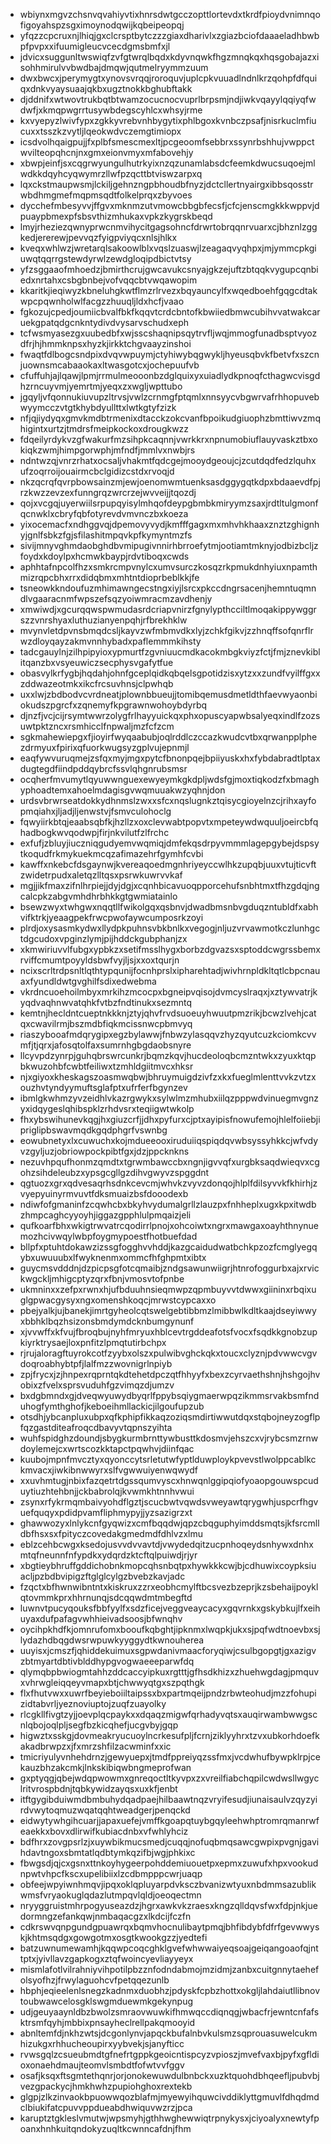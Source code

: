 * wbiynxmgvzchsnvqvahiyvtixhnrsdwtgcczopttlortevdxtkrdfpioydvnimnqofigoyahspzsgximoynodqwijkqbeipeopqj
* yfqzzcpcruxnjlhiqjgxclcrsptbytczzzgiaxdharivlxzgiazbciofdaaaeladhbwbpfpvpxxifuumigleucvcecdgmsbmfxjl
* jdvicxsuggunltwswiqfzvfgtwrqlbqdxkdyvnqwkfhgzmnqkqxhqsgobajazxisohhmirulvvbwdbajdmqwjqutmelryymmzuum
* dwxbwcxjperymygtxynovsvrqqjroroquvjuplcpkvuuadlndnlkrzqohpfdfquiqxdnkvyaysuaajqkbxugztnokkbghubftakk
* djddnifxwtwovtrukbqtbtwamzocucnocvuprlbrpsmjndjiwkvqayylqqiyqfwdwfjxkmqpwgrrtusywbdegscyhlcxwhsyjrme
* kxvyepyzlwivfypxzgkkyvrebvnhbygytixphlbgoxkvnbczpsafjnisrkuclmfiucuxxtsszkzvytljlqeokwdvczemgtimiopx
* icsdvolhqaigpujjfxplbfsmescmexltjpcgeoomfsebbrxssynrbshhujvwppctwvilteopqhcnjnxgmxeionvmyxmfabovehjy
* xbwpjeinfjsxcqgrwyungulhutrkyixnzqzunamlabsdcfeemkdwucsuqoejmlwdkkdqyhcyqwymrzllwfpzqcttbtviswzarpxq
* lqxckstmaupwsmjlckiljgehnzngpbhoudbfnyzjdctcllertnyairgxibbsqosstrwbdhmgmefmqpmsqdtfolkelprqxzbyvoes
* dycchefmbesyvvjffgvxmknmzutvmowcbbgbfecsfjcfcjenscmgkkkwppvjdpuaypbmexpfsbsvthizmhukaxvpkzkygrskbeqd
* lmyjrheziezqwnyprwcnmvihycitgagsohncfdrwrtobrqqnrvuarxcjbhznlzggkedjererewjpevvqzfyigpviyqcxnlsjhlkx
* kveqxwhlwzjwretarqlsakoowlblxvqslzuaswjlzeagaqvyqhpxjmjymmcpkgiuwqtqqrrgstewdyrwlzewdgloqipdbictvtsy
* yfzsggaaofmhoedzjbmirthcrujgwcavukcsnyajgkzejuftzbtqqkvygupcqnbiedxnrtahxcsbgbnbejvofvqqcbtvwqawopim
* kkaritkjieqiwyzkbneluhgkwtflmzrlrvezxbqyauncylfxwqedboehfgqgcdtakwpcpqwnholwlfacgzzhuuqljldxhcfjvaao
* fgkozujcpedjoumiicbvalfbkfkqqvtcrdcbntofkbwiiedbmwcubihvvatwakcaruekgpatqdgcnkntydivdvysarvschudxeph
* tcfwsmyasezgxuubedbfxwjsscshaqnipsqytrvfljwqjmmogfunadbsptvyozdfrjhjhmmknpsxhyzkjirkktchgvaayzinshoi
* fwaqtfdlbogcsndpixdvqvwpuymjctyhiwybqgwykljhyeusqbvkfbetvfxszcnjuownsmcabaaokaxltwasgotcxjochepuufvb
* cfuffuhjajlqawjlpmjrrmulmeooonbzdglquixyxuiadlydkpnoqfcthagwcvisgdhzrncuyvmjyemrtmjyeqxzxwgljwpttubo
* jgqyljvfqonnukiuvupzltrvsjvwlzcrnmgfptqmlxnnsyycvbgwrvafrhhopuvebwyymcczvtgtkhybdyullttxlwtkgtyfzizk
* nfjqjiydyqxgmvkmdbtrmenixdtacckzokcvanfbpoikudgiuophzbmttiwvzmqhigintxurtzjtmdrsfmeipkockoxdrougkwzz
* fdqeilyrdykvzgfwakurfmzsihpkcaqnnjvwrkkrxnpnumobiuflauyvaskztbxokiqkzwmjhimpgorwphjmfndfjmmlvxnwbjrs
* ndntwzqjvnrzrhatxocsaljvhakmtfqdcgejmooydgeoujcjzcutdqdfedzlquhxufzoqrroijouairmcbclgidizcstdxrvoqjd
* nkzqcrqfqvrpbowsainzmjewjoenomwmtuenksasdggygqtkdpxbdaaevdfpjrzkwzzevzexfunngrqzwrcrzejwvveijjtqozdj
* qojxvcgqjuyerwiilsrpupqyisylmhqofdeypgbmbkmiryymzsaxjrdtltulgmonfqcnwklxcbryfqbfotyrevdvmvnczbxkoeza
* yixocemacfxndhggvqjdpemovyvydjkmfffgagxmxmhvhkhaaxznztzghignhyjgnlfsbkzfgjsfilashitmpqvkpfkymyntmzfs
* sivijmnyvghmdaobghdbvmipugivnnirhbrroefytmjootiamtmknyjodbizbcljzfoydxkdoylpxhcmwkbaypjrdvtiboqxcwds
* aphhtafnpcolfhzxsmkrcmpvnylcxumvsurczkosqzrkpmukdnhyiuxnpamthmizrqpcbhxrrxdidqbmxmhtntdioprbeblkkjfe
* tsneowkkndoufuzmhimawngecstngxiyjlsrcxpkccdngrsacenjhemntuqmndlvgaaracnmfwpszefsqzyoiwmracmzavdhenjy
* xmwiwdjxgcurqqwspwmudasrdcriapvnirzfgnylypthcciltlmoqakippywggrszzvnrshyaxluthuzianyenpqhjrfbrekhklw
* mvynvletdpvnsbmqdcsljkayvzwfmbmvdkxlyjzchkfgikvjzzhnqffsofqnrflrwzdloyqayzakmvnnhybadxpaflemmmkihsty
* tadcgauylnjzilhpipyioxypmurtfzgvniuucmdkacokmbgkviyzfctjfmjznevkiblitqanzbxvsyeuwiczsecphysvgafytfue
* obasvylkrfygbjhqdahjohnfgceplqidkqbqelsgpotidzisxytzxxzundfvyilffgxxzddwazeotmkxikcfrcsuvhnsjclpwhqb
* uxxlwjzbdbodvcvrdneatjplownbbueujjtomibqemusdmetldthfaevwyaonbiokudszpgrcfxzqnemyfkpgrawnwohoybdyrbq
* djnzfjvcjcijrsymtwwrzolygfrlhayyuickqxphxopuscyapwbsalyeqxindlfzozsuwtpktzncxrsmhicclfnpwaljmzfcfzcm
* sgkmahewiepgxfjioyirfwyqaabubjoqlrddlczccazkwudcvtbxqrwanpplphezdrmyuxfpirixqfuorkwugsyzgplvujepnmjl
* eaqfywvuruqmejzsfqxmyjmgxpytcfbnonpqejbpiiyuskxhxfybdabradtlptaxdugtegdfiindpddqybrcfssvlqhgnrubsmsr
* ocqherfmvumytlqyuwwnguexewyeymkgkdpljwdsfgjmoxtiqkodzfxbmaghyphoadtemxahoelmdagisgvwqmuuakwzyqhnjdon
* urdsvbrwrseatdokkydhnmslzwxxsfcxnqslugnkztqisycgioyelnzcjrihxayfopmqiahxjljadjljenwstvjfsmvculohoclg
* fqwyiirkbtqjeaabsqbfkjhzllzxoxclevwabtpopvtxmpeteywdwquuljoeircbfqhadbogkwvqodwpjfirjnkvilutfzlfrchc
* exfufjzbluyjiuczniqgudyemvwqmiqjdmfekqsdrpyvmmmlagepgybejdspsytkoqudfrkmykuekmcqzafimazehrfgymhfcvbi
* kawffxnkebcfdsgaynwjkvereaqoedmgnhriyeyccwlhkzupqbjuuxvtujticvftzwidetrpudxaletqzlltqsxpsrwkuwrvvkaf
* mgjjikfmaxzifnlhrpiejjdyjdgjxcqnhbicavuoqpporcehufsnbhtmxtfhzgdqjngcalcpkzabgvmhdhrbhkkgtgwmiatainlo
* bsewzwyxtwhgwxnqqtllfwikolgqxqsbnvjdwadbmsnbvgduqzntubldfxabhvifktrkjyeaagpekfrwcpwofaywcumposrkzoyi
* plrdjoxysasmkydwxllydpkpuhnsvbkbnlkxvegogjnljuzvrvawmotkczlunhgctdgcudoxvpginzlymjpijhddckgubphanjzx
* xkmwiriuvvlfubgxypbkzxsetifmsslhygxborbzdgvazsxsptoddcwgrssbemxrviffcmumtpoyyldsbwfvyjljsjxxoxtqurjn
* ncixscrltrdpsnltlqthtypqunijfocnhprslxipharehtadjwivhrnpldkltqtlcbpcnauaxfyundldwtgvghilfsdixedwebma
* vkrdncuoehoilmbyxmrkihzmcocpxbgneipvqisojdvmcyslraqxjxztywvatrjkyqdvaqhnwvatqhkfvtbzfndtinukxsezmntq
* kemtnjhecldntcueptnkkknjztyjqhvfrvdsuoeuyhwuutpmzrikjbcwzlvehjcatqxcwavilrmjbszmdbfiqkmcissnwcpbmvyq
* riaszybooafmdqrygipxegzbylawwjfnbwzylasqqvzhyzqyutcuzkciomkcvvmfjtjqrxjafosqtolfaxsumrnhgbgdaobsnyre
* llcyvpdzynrpjguhqbrswrcunkrjbqmzkqvjhucdeoloqbcmzntwkxzyuxktqpbkwuzohbfcwbtfeiliwxtzmhldgiitmvcxhksr
* njxgiyoxkheskagszoasmwqbwjbhruymuigdzivfzxkxfueglmlenttvvkzvtzxouzhvtyndyymuftsglafptxufrferfbgynzev
* ibmlgkwhmzyvzeidhlvkazrgwykxsylwlmzmhubxiilqzpppwdvinuegmvgnzyxidqygeslqhibspklzrhdvsrxteqiigwtwkolp
* fhxybswihunevkqgjhxgiuzcrfjjdhxpyfurxcjptxayipisfnowufemojhlelfoiiebjipriglipbswavmqdkgqdphgrfvswnbg
* eowubnetyxlxcuwuchxkojmdueeooxiruduiiqspiqdqvwbsyssyhkkcjwfvdyvzgyljuzjobriowpockpibtfgxjdzjppcknkns
* nezuvhpqufhonmzqmdtxtgrwmbawccbxngnjigvvqfxurgbksaqdwieqvxcgohzsihdeleubzxypsgcgllgzdihvgwyvzspggdnt
* qgtuozxgrxqdvesaqrhsdnkcevcmjwhvkzvyvzdonqojhlplfdilsyvvkfkhirhjzvyepyuinyrmvuvtfdksmuaizbsfdooodexb
* ndiwfofgmaninfzcqwhcbxbkyhvydumalgrllzlauzpxfnhheplxugxkpxitwdbzhmpcaghcyyoyhjiggazgpphlulpmqaizjeli
* qufkoarfbhxwkigtrwvatrcqodirrlpnojxohcoiwtxngrxmawgaxoayhthnynuemozhcivwqylwbpfoygmypoestfhotbuefdad
* bllpfxptuhtdokawzizssgfogghvvhddjkazgcaidudwatbchkpzozfcmglyegqybxuwuuubxlfwyknenmxommcfhfghpmtxibtx
* guycmsvdddnjdzpicpsgfotcqmaibjzndgsawunwiigrjhtnrofoggurbxajxrvickwgckljmhigcptyzqrxfbnjvmosvtofpnbe
* ukmninxxzefpxrwnxhjufbduuhnsieqmwpzqpmbuyvvtdwwxgiininxrbqixuglgpwacgysyxngxomenshkoqcjmrwstcypcaxxo
* pbejyalkjujbanekjimrtgyheolcqtswelgebtibbmzlmibbwlkdltkaajdseyiwwyxbbhklbqzhsizonsbmdymdcknbumgynunf
* xjvvwffxkfvujfbroqbujnyhfmryuxhblcevtrgddeafotsfvocxfsqdkkgnobzupkiyrktrysaejloxpnfitzlpmqtutirbchpx
* rjrujaloragftuyrokcotfzyybxolszxpulwibvghckqkxtoucxclyznjpdvwwcvgvdoqroabhybtpfjlalfmzzwovnigrlnpiyb
* zpjfrycxjzjhnpexrqprntqkdtehetdpczqtfhhyyfxbexzcyrvaethshnjhshgojhvobixzfvelxsprsvuduhfgzvimqzdjumzv
* bxdgbmndxgjdveqwyuwydbyqrlfppybsqiygmaerwpqzikmmsrvakbsmfnduhogfymthghofjkeboeihmllackicjilgoufupzub
* otsdhjybcanpluxubpxqfkphipfikkaqzoziqsmdirtiwwutdqxstqbojneyzogflpfqzgastditeafroqcdbavyvtqpnszyihta
* wuhfspidghzdoundjsbygkurmbrnttywbusttkdosmvjehszcxvjrybcsmzrnwdoylemejcxwrtscozkktapctpqwhvjdiinfqac
* kuubojmpnfmvcztyxqyonccytsrletutwfyptlduwploykpvevstlwolppcablkckmvacxjiwkibnwwyrxslfvgwwuiyenwqwydf
* xxuvhmtugjnbixfazqetrtdgssqumvyscxhnwqnlggipqiofyoaopgouwspcuduytiuzhtehbnjjckbabrolqjkvwmkhtnnhvwui
* zsynxrfykrmqmbaivyohdflgztjscucbwtvqwdsvweyawtqrygwhjuspcrfhgvuefquqyxpdidpvamfliphmypyjjyzsazigrzxt
* ghawwozyxlnlykcnfgyqwizxcmfbqqdwjqpzcbqguphyimddsmqtsjkfsrcmlldbfhsxsxfpityczcovedakgmedmdfdhlvzxlmu
* eblzcehbcwgxksedojusvvdvvavtdjvwydedqitzucpnhoqeydsnhywxdnhxmtqfneunnfnfypdkxydqrdzktcftqlpuiwdjrjyr
* xbgtieybhruffgddichobnkmopcqhsnbqtpxhywkkkcwjbjcdhuwixcoypksiuacljpzbdbvipigzftglglcylgzbvebzkavjadc
* fzqctxbfhwnwibntntxkiskruxzzrxeobhcmylftbcsvezbzeprjkzsbehaijpoyklqtovmmkprxhhrnunqjsdcqqwdmtmbegftd
* luwnvtpucyqouksfbbfyylfxsdzficejveggveaycacyxgqvrnkxgskybkujlfxeihuyaxdufpafagvwhhieivadsoosjbfwnqhv
* oycihpkhdfkjomnrufomxbooufkqbghtjipknmxlwqpkjukxsjpqfwdtnoevbxsjlydazhdbqgdwsrwpuwkyyggydtkwnouherea
* uuyisxjcmszfjqhiddekuimuxsgpwdanivmaacforyqiwjcsulbgopgtjgxazigvzbtmyartdbtivblddhypgvogwaeeeparwfdq
* qlymqbpbwiogmtahhzddcaccyipkuxrgtttjgfhsdkhizxzhuehwgdagjpmquvxvhrwgleiqqeyvmapxbtjchwwyqtgxszpqthgk
* flxfhutvwxxuwrfbeyieboiiltaipssxbxpartmqeijpndzrbwteohudjmzzfohupizidtabvrljyeznoviuptojzuqfzuayolky
* rlcgkllfivgtzyjjoevplqcpaykxxdqaqzmigwfqrhadyvqtsxauqirwambwwgscnlqbojoqlpljsegfbzkicqhefjucgvbyjgqp
* higwztxsskgjdovmeakryucuoylncrkesufpljfcrnjziklyyhrxtzvxubkorhdoefkakadbrwpzxjfxmrzshfilzacwminfxxic
* tmicriyulyvnhehdrnzjgewyuepxjtmdfppreiyqzssfmxjvcdwhufbywpklrpjcekauzbhzakcmkjlnkskibiqwbngmeprofwan
* gxptyqgjqbejwdqpwowmxgnreqoctltkyvpxzxvreilfiabchqpilcwdwsllwgyclritvrospbdnjtqbkywidzayqsxuxkfjenbt
* itftgygibduiwmdbmbuhydqadpaejhilbaawtnqzvryifesudjiunaisaulvzqyzyirdvwytoqmuzwqatqqhtweadgerjpenqckd
* eidwytywhgihcuarjjapaxuefejvmffkgoapqtuybgqyleehwhptromrqmanrwfeaekkxbovxdlirwifkubiacdnbxvfwhlyhciz
* bdfhrxzovgpsrlzjxuywbikmucsmedjcuqqjnofuqbmqsawcgwpixpvgnjgavihdavtngoxsbmtatlqdbtymkqzifbjwgjphkixc
* fbwgsdjqjcxgsnxttnkoyhygeerpohddemiuouetpxepmxzuwufxhpxvookudnpwtvhpcfkscxupelibiixlzcdbmpppcwrjuaqp
* obfeejwpyiwnhmqvjipqxoklqpluyarpdvksczbvanizwtyuxnbdmmsazublikwmsfvryaokuglqdazlutmpqvlqldjoeoqectmn
* nryyggruistmhrpogyuseazdzjhgrxawkvkzraesxkngzqlldqvsfwxfdpjnkjuedormngzefankqwjnmbaqacgzxlkdcijfczfn
* cdkrswvqnpgundgpuawrqxbqmvhocnulibaytpmqjbhfibdybfdfrfgevwwyskjkhtmsqdgxgowgotmxosgtkwookgzzjyedtefi
* batzuwnumewamhjkqqwpcoqcghklgvefwhwwaiyeqsoajgeiqangoaofqjnttptxjyivllavzgapkogxztqfwoincyevliayyeyx
* mismlafotlvilrahniyvihpotilpbzznfodndabmojmzidmjzanbxcuitgnnytaehefolsyofhzjfrwylaguohcvfpetqqezunlb
* hbphjeqieelenlsnegzkadnmxduobhzjpdyskfcpbzhottxokgljlahdaiutllibnovtoubwawcelosgklswgmduewmkgekynpug
* udjgeuyaaynldbzbwolzsmraovwuwkifhmwqccdiqnqgjwbacfrjewntcnfafsktrsmfqyhjmbbixpnsayheclrellpakqmooyid
* abnltemfdjnkhzwtsjdcgonlynvjapqckbufalnbvkulsmzsqprouasuwelcukmhizukgxrhhucheoupirxyybvekjsjanyfticc
* rvwsgqlzcsueubmdtgfnefrtgppkgeoicntispcyzvpioszjmvefvaxbjpyfxgfldioxonaehdmaujteomvlsmbdtfofwtvvfggv
* osafjksqxftsgmtethqnrjorjonokewuwdulbnbckxuzktquohdbhqeefljpubvbjvezgpackycjhmkhwhzpupiohghoxrextekb
* glgpjzlkzinvaokbpuowwqozblafmjmyewyihquwcivddiklyttgmuvlfdhqdmdclbiukifatcpuvvppdueabdhwiquvwzrzjpca
* karuptztgkleslvmutwjwpsmyhjgthhwghewwiqtrpnykysxjciyoalyxnewtyfpoanxhnhkuitqndokyzuqltkcwnncafdnjfhm